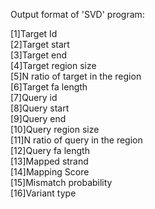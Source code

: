 Output format of 'SVD' program:   

[1]Target Id                       <br/>
[2]Target start                    <br/>
[3]Target end                      <br/>
[4]Target region size              <br/>
[5]N ratio of target in the region <br/>
[6]Target fa length                <br/>
[7]Query id                        <br/>
[8]Query start                     <br/>
[9]Query end                       <br/>
[10]Query region size              <br/>
[11]N ratio of query in the region <br/>
[12]Query fa length                <br/>
[13]Mapped strand                  <br/>
[14]Mapping Score                  <br/>
[15]Mismatch probability           <br/>
[16]Variant type                   <br/>
